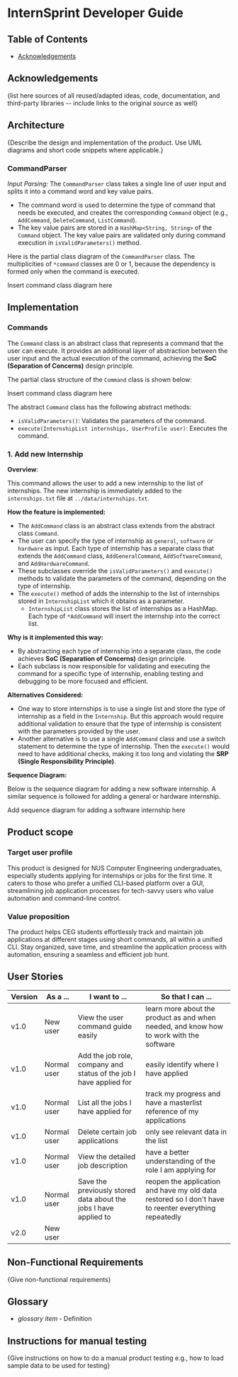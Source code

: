 # InternSprint Developer Guide

## Table of Contents

<!-- TOC -->
* [Acknowledgements](#acknowledgements)

## Acknowledgements

{list here sources of all reused/adapted ideas, code, documentation, and third-party libraries -- include links to the original source as well}

## Architecture

{Describe the design and implementation of the product. Use UML diagrams and short code snippets where applicable.}

### CommandParser

_Input Parsing:_ The `CommandParser` class takes a single line of user input and splits it into a command word and 
key value pairs. 
  * The command word is used to determine the type of command that needs be executed, and creates the corresponding
`Command` object (e.g., `AddCommand`, `DeleteCommand`, `ListCommand`).
  * The key value pairs are stored in a `HashMap<String, String>` of the `Command` object. The key value pairs are 
validated only during command execution in `isValidParameters()` method.

Here is the partial class diagram of the `CommandParser` class. The multiplicities of `*command` classes are 0 or 1, 
because the dependency is formed only when the command is executed.

Insert command class diagram here

## Implementation

### Commands

The `Command` class is an abstract class that represents a command that the user can execute.
It provides an additional layer of abstraction between the user input and the actual execution of the command,
achieving the **SoC (Separation of Concerns)** design principle.

The partial class structure of the `Command` class is shown below:

Insert command class diagram here

The abstract `Command` class has the following abstract methods:
* `isValidParameters()`: Validates the parameters of the command.
* `execute(InternshipList internships, UserProfile user)`: Executes the command.

### 1. Add new Internship

**Overview**:

This command allows the user to add a new internship to the list of internships. The new internship is immediately added
to the `internships.txt` file at `../data/internships.txt`.

**How the feature is implemented:**

* The `AddCommand` class is an abstract class extends from the abstract class `Command`.
* The user can specify the type of internship as `general`, `software` or `hardware` as input.
Each type of internship has a separate class that extends the `AddCommand` class, 
`AddGeneralCommand`, `AddSoftwareCommand`, and `AddHardwareCommand`.
* These subclasses override the `isValidParameters()` and `execute()` methods to validate the parameters of the command,
depending on the type of internship.
* The `execute()` method of adds the internship to the list of internships stored in `InternshipList` which it obtains
as a parameter.
  * `InternshipList` class stores the list of internships as a HashMap. Each type of `*AddCommand` will insert the
  internship into the correct list.

**Why is it implemented this way:**

* By abstracting each type of internship into a separate class, the code achieves **SoC (Separation of Concerns)** 
design principle.
* Each subclass is now responsible for validating and executing the command for a specific type of internship, enabling
testing and debugging to be more focused and efficient.

**Alternatives Considered:**
* One way to store internships is to use a single list and store the type of internship as a field in the `Internship`.
But this approach would require additional validation to ensure that the type of internship is consistent with the
parameters provided by the user.
* Another alternative is to use a single `AddCommand` class and use a switch statement to determine the type of internship.
Then the `execute()` would need to have additional checks, making it too long and violating the 
**SRP (Single Responsibility Principle)**.

**Sequence Diagram:**

Below is the sequence diagram for adding a new software internship. A similar sequence is followed for adding a general
or hardware internship.

Add sequence diagram for adding a software internship here

## Product scope
### Target user profile

This product is designed for NUS Computer Engineering undergraduates, especially students applying for internships 
or jobs for the first time. It caters to those who prefer a unified CLI-based platform over a GUI, streamlining 
job application processes for tech-savvy users who value automation and command-line control.

### Value proposition

The product helps CEG students effortlessly track and maintain job applications at different stages using short 
commands, all within a unified CLI. Stay organized, save time, and streamline the application process with automation, 
ensuring a seamless and efficient job hunt.

## User Stories

| Version | As a ...    | I want to ...                                                      | So that I can ...                                                                                     |
|---------|-------------|--------------------------------------------------------------------|-------------------------------------------------------------------------------------------------------|
| v1.0    | New user    | View the user command guide easily                                 | learn more about the product as and when needed, and know how to work with the software               |
| v1.0    | Normal user | Add the job role, company and status of the job I have applied for | easily identify where I have applied                                                                  |
| v1.0    | Normal user | List all the jobs I have applied for                               | track my progress and have a masterlist reference of my applications                                  |
| v1.0    | Normal user | Delete certain job applications                                    | only see relevant data in the list                                                                    |
| v1.0    | Normal user | View the detailed job description                                  | have a better understanding of the role I am applying for                                             |
| v1.0    | Normal user | Save the previously stored data about the jobs I have applied to   | reopen the application and have my old data restored so I don't have to reenter everything repeatedly |
| v2.0    | New user    |                                                                    |                                                                                                       |

## Non-Functional Requirements

{Give non-functional requirements}

## Glossary

* *glossary item* - Definition

## Instructions for manual testing

{Give instructions on how to do a manual product testing e.g., how to load sample data to be used for testing}
